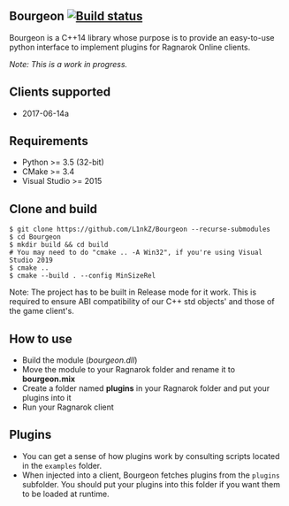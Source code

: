 Bourgeon [![Build status](https://ci.appveyor.com/api/projects/status/aqtwv6lfq6g1pbxq?svg=true)](https://ci.appveyor.com/project/L1nkZ/bourgeon)
--------
Bourgeon is a C++14 library whose purpose is to provide an easy-to-use python
interface to implement plugins for Ragnarok Online clients.  

*Note: This is a work in progress.*

Clients supported
-----------------
* 2017-06-14a

Requirements
------------
* Python >= 3.5 (32-bit)
* CMake >= 3.4
* Visual Studio >= 2015

Clone and build
-----
```shell
$ git clone https://github.com/L1nkZ/Bourgeon --recurse-submodules
$ cd Bourgeon
$ mkdir build && cd build
# You may need to do "cmake .. -A Win32", if you're using Visual Studio 2019
$ cmake ..
$ cmake --build . --config MinSizeRel
```
Note: The project has to be built in Release mode for it work.
This is required to ensure ABI compatibility of our C++ std objects' and those
of the game client's.

How to use
----------
* Build the module (*bourgeon.dll*)
* Move the module to your Ragnarok folder and rename it to **bourgeon.mix**
* Create a folder named **plugins** in your Ragnarok folder and put your plugins into it
* Run your Ragnarok client

Plugins
-------
* You can get a sense of how plugins work by consulting scripts located in
the `examples` folder.  
* When injected into a client, Bourgeon fetches plugins from the `plugins`
subfolder. You should put your plugins into this folder if you want them to be
loaded at runtime.
